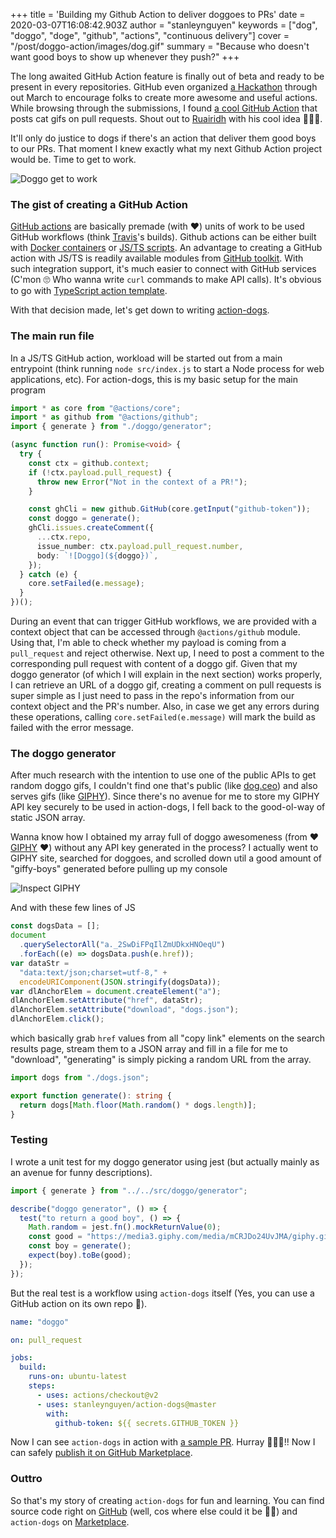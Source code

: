 +++
title = 'Building my Github Action to deliver doggoes to PRs'
date = 2020-03-07T16:08:42.903Z
author = "stanleynguyen"
keywords = ["dog", "doggo", "doge", "github", "actions", "continuous delivery"]
cover = "/post/doggo-action/images/dog.gif"
summary = "Because who doesn't want good boys to show up whenever they push?"
+++

The long awaited GitHub Action feature is finally out of beta and ready to be present
in every repositories. GitHub even organized [a Hackathon](https://githubhackathon.com)
through out March to encourage folks to create more awesome and useful actions.
While browsing through the submissions, I found [a cool GitHub Action](https://github.com/ruairidhwm/action-cats)
that posts cat gifs on pull requests. Shout out to [Ruairidh](https://ruairidh.dev) with his cool
idea 👏👏👏.

It'll only do justice to dogs if there's an action that deliver them
good boys to our PRs. That moment I knew exactly what my next Github Action project would be. Time to get to work.

![Doggo get to work](/posts/doggo-action/images/get2work.gif)

### The gist of creating a GitHub Action

[GitHub actions](https://help.github.com/en/actions/getting-started-with-github-actions/about-github-actions)
are basically premade (with ❤️) units of work to be used GitHub workflows (think [Travis](https://travis-ci.org/)'s builds).
Github actions can be either built with [Docker containers](https://help.github.com/en/actions/building-actions/creating-a-docker-container-action)
or [JS/TS scripts](https://help.github.com/en/actions/building-actions/creating-a-javascript-action).
An advantage to creating a GitHub action with JS/TS is readily available modules
from [GitHub toolkit](https://github.com/actions/toolkit). With such integration
support, it's much easier to connect with GitHub services (C'mon 🙄 Who wanna write
`curl` commands to make API calls). It's obvious to go with [TypeScript action template](https://github.com/actions/typescript-action).

With that decision made, let's get down to writing [action-dogs](https://github.com/stanleynguyen/action-dogs).

### The main run file

In a JS/TS GitHub action, workload will be started out from a main entrypoint (think
running `node src/index.js` to start a Node process for web applications, etc).
For action-dogs, this is my basic setup for the main program

```typescript
import * as core from "@actions/core";
import * as github from "@actions/github";
import { generate } from "./doggo/generator";

(async function run(): Promise<void> {
  try {
    const ctx = github.context;
    if (!ctx.payload.pull_request) {
      throw new Error("Not in the context of a PR!");
    }

    const ghCli = new github.GitHub(core.getInput("github-token"));
    const doggo = generate();
    ghCli.issues.createComment({
      ...ctx.repo,
      issue_number: ctx.payload.pull_request.number,
      body: `![Doggo](${doggo})`,
    });
  } catch (e) {
    core.setFailed(e.message);
  }
})();
```

During an event that can trigger GitHub workflows, we are provided with a context
object that can be accessed through `@actions/github` module. Using that, I'm able
to check whether my payload is coming from a `pull_request` and reject otherwise.
Next up, I need to post a comment to the corresponding pull request with content
of a doggo gif. Given that my doggo generator (of which I will explain in the
next section) works properly, I can retrieve an URL of a doggo gif, creating a
comment on pull requests is super simple as I just need to pass in the repo's information
from our context object and the PR's number. Also, in case we get any errors during
these operations, calling `core.setFailed(e.message)` will mark the build as failed
with the error message.

### The doggo generator

After much research with the intention to use one of the public APIs to get random
doggo gifs, I couldn't find one that's public (like [dog.ceo](https://dog.ceo))
and also serves gifs (like [GIPHY](https://giphy.com)). Since there's no avenue
for me to store my GIPHY API key securely to be used in action-dogs, I fell back
to the good-ol-way of static JSON array.

Wanna know how I obtained my array full of doggo awesomeness (from ❤️ [GIPHY](https://giphy.com) ❤️) without any API key generated in the process?
I actually went to GIPHY site, searched for doggoes, and scrolled down util a good
amount of "giffy-boys" generated before pulling up my console

![Inspect GIPHY](/posts/doggo-action/images/inspect.png)

And with these few lines of JS

```js
const dogsData = [];
document
  .querySelectorAll("a._2SwDiFPqIlZmUDkxHNOeqU")
  .forEach((e) => dogsData.push(e.href));
var dataStr =
  "data:text/json;charset=utf-8," +
  encodeURIComponent(JSON.stringify(dogsData));
var dlAnchorElem = document.createElement("a");
dlAnchorElem.setAttribute("href", dataStr);
dlAnchorElem.setAttribute("download", "dogs.json");
dlAnchorElem.click();
```

which basically grab `href` values from all "copy link" elements on the search
results page, stream them to a JSON array and fill in a file for me to "download", "generating" is simply picking a random URL from the array.

```typescript
import dogs from "./dogs.json";

export function generate(): string {
  return dogs[Math.floor(Math.random() * dogs.length)];
}
```

### Testing

I wrote a unit test for my doggo generator using jest (but actually mainly as an avenue for
funny descriptions).

```ts
import { generate } from "../../src/doggo/generator";

describe("doggo generator", () => {
  test("to return a good boy", () => {
    Math.random = jest.fn().mockReturnValue(0);
    const good = "https://media3.giphy.com/media/mCRJDo24UvJMA/giphy.gif";
    const boy = generate();
    expect(boy).toBe(good);
  });
});
```

But the real test is a workflow using `action-dogs` itself (Yes, you can use
a GitHub action on its own repo 🤯).

```yaml
name: "doggo"

on: pull_request

jobs:
  build:
    runs-on: ubuntu-latest
    steps:
      - uses: actions/checkout@v2
      - uses: stanleynguyen/action-dogs@master
        with:
          github-token: ${{ secrets.GITHUB_TOKEN }}
```

Now I can see `action-dogs` in action with [a sample PR](https://github.com/stanleynguyen/action-dogs/pull/1). Hurray 🙌🙌🙌!! Now I can safely [publish it on GitHub Marketplace](https://help.github.com/en/actions/building-actions/publishing-actions-in-github-marketplace).

### Outtro

So that's my story of creating `action-dogs` for fun and learning. You can find
source code right on [GitHub](https://github.com/stanleynguyen/action-dogs) (well,
cos where else could it be 🤷‍♂️) and `action-dogs` on [Marketplace](https://github.com/marketplace/actions/action-dogs).
